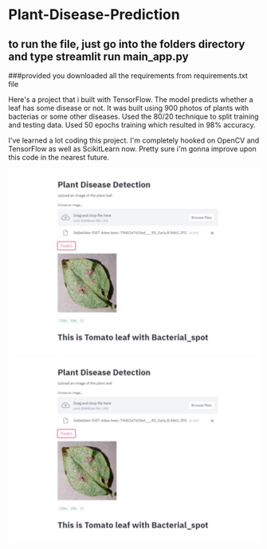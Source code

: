 ﻿# Plant-Disease-Prediction
 ## to run the file, just go into the folders directory and type streamlit run main_app.py 
 ###provided you downloaded all the requirements from requirements.txt file
 
Here's a project that i built with TensorFlow. The model predicts whether a leaf has some disease or not. It was built using 900 photos of plants with bacterias or some other diseases. Used the 80/20 technique to split training and testing data. Used 50 epochs training which resulted in 98% accuracy. 

I've learned a lot coding this project. I'm completely hooked on OpenCV and TensorFlow as well as ScikitLearn now. Pretty sure i'm gonna improve upon this code in the nearest future.
 
 ![alt text](prediction.png)
 ![alt text](prediction2.png)
